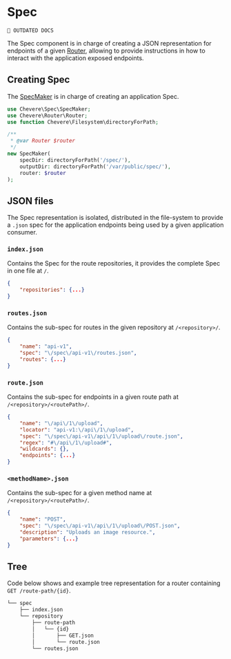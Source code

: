 # Spec

`🚧 OUTDATED DOCS`

The Spec component is in charge of creating a JSON representation for endpoints of a given [Router](./Router.md), allowing to provide instructions in how to interact with the application exposed endpoints.

## Creating Spec

The [SpecMaker](../reference/Chevere/Components/Spec/SpecMaker.md) is in charge of creating an application Spec.

```php
use Chevere\Spec\SpecMaker;
use Chevere\Router\Router;
use function Chevere\Filesystem\directoryForPath;

/**
 * @var Router $router
 */
new SpecMaker(
    specDir: directoryForPath('/spec/'),
    outputDir: directoryForPath('/var/public/spec/'),
    router: $router
);
```

## JSON files

The Spec representation is isolated, distributed in the file-system to provide a `.json` spec for the application endpoints being used by a given application consumer.

### `index.json`

Contains the Spec for the route repositories, it provides the complete Spec in one file at `/`.

```json
{
    "repositories": {...}
}
```

### `routes.json`

Contains the sub-spec for routes in the given repository at `/<repository>/`.

```json
{
    "name": "api-v1",
    "spec": "\/spec\/api-v1\/routes.json",
    "routes": {...}
}
```

### `route.json`

Contains the sub-spec for endpoints in a given route path at `/<repository>/<routePath>/`.

```json
{
    "name": "\/api\/1\/upload",
    "locator": "api-v1:\/api\/1\/upload",
    "spec": "\/spec\/api-v1\/api\/1\/upload\/route.json",
    "regex": "#\/api\/1\/upload#",
    "wildcards": {},
    "endpoints": {...}
}
```

### `<methodName>.json`

Contains the sub-spec for a given method name at `/<repository>/<routePath>/`.

```json
{
    "name": "POST",
    "spec": "\/spec\/api-v1\/api\/1\/upload\/POST.json",
    "description": "Uploads an image resource.",
    "parameters": {...}
}
```

## Tree

Code below shows and example tree representation for a router containing `GET /route-path/{id}`.

```sh
└── spec
    ├── index.json
    └── repository
        ├── route-path
        │   └── {id}
        │       ├── GET.json
        │       └── route.json
        └── routes.json
```
